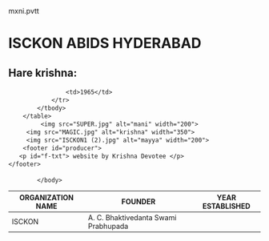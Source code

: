 
<html>
    <head>
        mxni.pvtt
    </head>
    <body>
        <h1>ISCKON ABIDS HYDERABAD</h1>
        <h2>Hare krishna:</h2>
        <table> 
            <thead>
                <th>ORGANIZATION NAME
                </th>
                <th>FOUNDER</th>
                <th>YEAR ESTABLISHED</th>
            </thead>
            <tbody>
                <tr>
                    <td>ISCKON
                    </td>
                    <td> A. C. Bhaktivedanta Swami Prabhupada</td>
                    
                    <td>1965</td>
                </tr>
            </tbody>
        </table> 
             <img src="SUPER.jpg" alt="mani" width="200">
         <img src="MAGIC.jpg" alt="krishna" width="350">
         <img src="ISCKON1 (2).jpg" alt="mayya" width="200">
        <footer id="producer">
       <p id="f-txt"> website by Krishna Devotee </p>
    </footer>
         
            </body>
</html>

